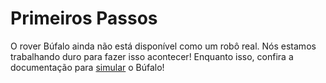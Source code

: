 # Primeiros Passos

O rover Búfalo ainda não está disponível como um robô real. Nós estamos trabalhando
duro para fazer isso acontecer! Enquanto isso, confira a documentação para
[simular](/robos/bufalo/simulacao) o Búfalo!
